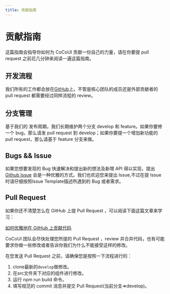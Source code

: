 ```yaml
---
title: 贡献指南
---
```


# <H2Icon /> 贡献指南

这篇指南会指导你如何为 CoCoUI 贡献一份自己的力量，请在你要提 pull request 之前花几分钟来阅读一遍这篇指南。

## 开发流程

我们所有的工作都会放在[GitHub](https://github.com/KarryCMT/coco-ui)上。不管是核心团队的成员还是外部贡献者的 pull request 都需要经过同样流程的 review。

## 分支管理

基于我们的 发布周期，我们长期维护两个分支 develop 和 feature。如果你要修一个 bug，那么请发 pull request 到 develop；如果你要提一个增加新功能的 pull request，那么请基于 feature 分支来做。

## Bugs && Issue

如果您想要发现的 Bug 快速解决和提出新的想法及新增 API 得以实现，提出 [Github Issue](https://github.com/KarryCMT/coco-ui/issues) 会是一种优雅的方式。我们也欢迎您来提出 Issue,不过在提 Issue 时请仔细按照Issue Template描述所遇到的 Bug 或者需求。

## Pull Request

如果你还不清楚怎么在 GitHub 上提 Pull Request ，可以阅读下面这篇文章来学习：

[如何优雅地在 GitHub 上贡献代码](https://segmentfault.com/a/1190000000736629)

CoCoUI 团队会尽快处理您所提的 Pull Request ，review 并合并代码，也有可能要求你做一些修改或者告诉你我们为什么不能接受这样的修改。

在您发送 Pull Request 之前，请确保您是按照一下流程进行的：

1. clone最新的`develop`做修改。
2. 在src文件夹下对应的组件进行修改。
3. 运行 npm run build 命令。
4. 填写规范的 commit 消息并提交 Pull Request(当前分支=>develop)。

<RightMenu />
